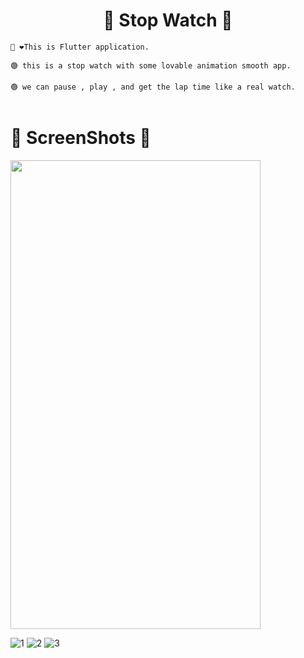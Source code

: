 <h1 align="center">🦾 Stop Watch 👀</h1>  

```
👋 ❤️This is Flutter application.

🟢 this is a stop watch with some lovable animation smooth app. 

🟢 we can pause , play , and get the lap time like a real watch.


```


##

# 🤳 ScreenShots 👀 

<img src="https://user-images.githubusercontent.com/44917891/104294102-ccca0380-54e4-11eb-8d13-4d612af99571.jpg" width="400" height="750">  













![1](https://user-images.githubusercontent.com/44917891/107753438-1311bd00-6d46-11eb-9ba2-95580441f379.jpg)
![2](https://user-images.githubusercontent.com/44917891/107753442-14db8080-6d46-11eb-929f-4dcc4a0184c3.jpg)
![3](https://user-images.githubusercontent.com/44917891/107753443-15741700-6d46-11eb-896b-03b2543e218e.jpg)
